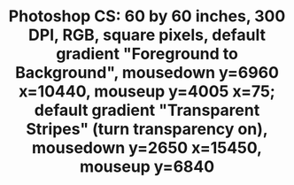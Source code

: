 ---
ee_id: '2218'
site: '1'
type: '2'
url: 2012-092-photoshop-cs
title: 'Photoshop CS: 60 by 60 inches, 300 DPI, RGB, square pixels, default gradient
  "Foreground to Background", mousedown y=6960 x=10440, mouseup y=4005 x=75; default
  gradient "Transparent Stripes" (turn transparency on), mousedown y=2650 x=15450,
  mouseup y=6840'
year: '2012'
display_year: '2012'
medium: Chromogenic print
dims: 60 x 60
pitch: A ​"Double Click" photoshop. Part of my new series. LOL. :)
ps: "​Decided to up the amount of clicks it takes to make my Photoshop paintings /
  photos / whatever they r. :)"
live_url: ''
related: ''
youtube: ''
related_code: ''
imgs: photoshop-cs-2012-092-full-database-Team.jpg
subheading: ''
download: ''
add_credit: ''
commission: ''
layout: things-i-made
---